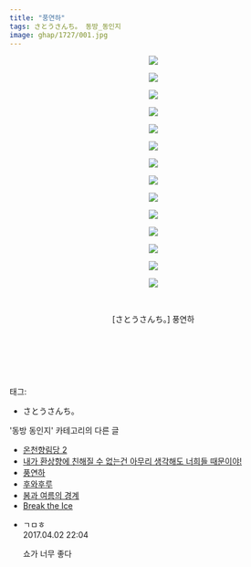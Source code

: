 ```yaml
---
title: "풍연하"
tags: さとうさんち。 동방_동인지
image: ghap/1727/001.jpg
---
```

<div class="article">
<p style="text-align: center; clear: none; float: none;"><img src="{{ site.nasurl }}/ghap/1727/001.jpg"/></p>
<p style="text-align: center; clear: none; float: none;"><img src="{{ site.nasurl }}/ghap/1727/002.jpg"/></p>
<p style="text-align: center; clear: none; float: none;"><img src="{{ site.nasurl }}/ghap/1727/003.jpg"/></p>
<p style="text-align: center; clear: none; float: none;"><img src="{{ site.nasurl }}/ghap/1727/004.jpg"/></p>
<p style="text-align: center; clear: none; float: none;"><img src="{{ site.nasurl }}/ghap/1727/005.jpg"/></p>
<p style="text-align: center; clear: none; float: none;"><img src="{{ site.nasurl }}/ghap/1727/006.jpg"/></p>
<p style="text-align: center; clear: none; float: none;"><img src="{{ site.nasurl }}/ghap/1727/007.jpg"/></p>
<p style="text-align: center; clear: none; float: none;"><img src="{{ site.nasurl }}/ghap/1727/008.jpg"/></p>
<p style="text-align: center; clear: none; float: none;"><img src="{{ site.nasurl }}/ghap/1727/009.jpg"/></p>
<p style="text-align: center; clear: none; float: none;"><img src="{{ site.nasurl }}/ghap/1727/010.jpg"/></p>
<p style="text-align: center; clear: none; float: none;"><img src="{{ site.nasurl }}/ghap/1727/011.jpg"/></p>
<p style="text-align: center; clear: none; float: none;"><img src="{{ site.nasurl }}/ghap/1727/012.jpg"/></p>
<p style="text-align: center; clear: none; float: none;"><img src="{{ site.nasurl }}/ghap/1727/013.jpg"/></p>
<p style="text-align: center; clear: none; float: none;"><img src="{{ site.nasurl }}/ghap/1727/014.jpg"/></p>
<p style="text-align: center; clear: none; float: none;"><br/></p>
<p style="text-align: center; clear: none; float: none;">[さとうさんち。] 풍연하</p>
<p style="text-align: center; clear: none; float: none;"><br/></p>
<p style="text-align: center; clear: none; float: none;"><br/></p>
<p><br/></p>
</div><div class="tagTrail">
<p>태그: </p>
<ul>
<li>さとうさんち。</li>
</ul>
</div><div class="another">
<p>'동방 동인지' 카테고리의 다른 글</p>
<ul>
<li><a href="/2016-08-20-ghap_1730">온천향림당 2</a></li>
<li><a href="/2016-08-20-ghap_1729">내가 환상향에 친해질 수 없는건 아무리 생각해도 너희들 때문이야!</a></li>
<li><a href="/2016-08-20-ghap_1727">풍연하</a></li>
<li><a href="/2016-08-20-ghap_1726">후와후루</a></li>
<li><a href="/2016-08-20-ghap_1724">봄과 여름의 경계</a></li>
<li><a href="/2016-08-20-ghap_1723">Break the Ice</a></li>
</ul>
</div><div class="cb_module cb_fluid">
<div class="cb_wrt cb_profile">
<div class="comment">
<ul>
<li class="cb_thumb_off" id="comment14955656">
<div class="cb_comment_area">
<div class="cb_info_area">
<div class="cb_section">
<span class="cb_nick_name">ㄱㅁㅎ</span>
</div>
<div class="cb_section">
<span class="cb_date">2017.04.02 22:04 </span>
</div>
</div>
<div class="cb_dsc_comment">
<p class="cb_dsc">
											쇼가 너무 좋다
										</p>
</div>
</div></li>
</ul>
</div>
</div><!-- commentList close -->
</div>
<br/>
<p id="refer"></p>
<br/>
